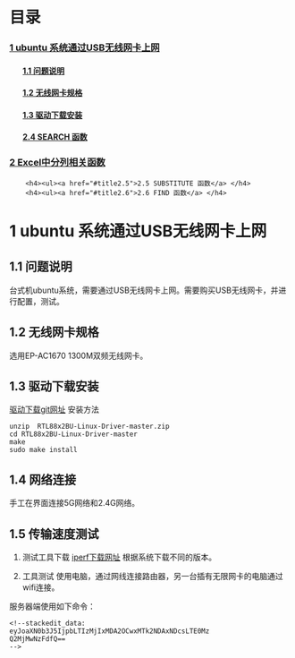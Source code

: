 # 目录

<h3><a href="#title1">1 ubuntu 系统通过USB无线网卡上网</a> </h3>
		<h4><ul><a href="#title1.1">1.1 问题说明</a> </h4>
		<h4><ul><a href="#title1.2">1.2  无线网卡规格</a> </h4>
		<h4><ul><a href="#title1.3">1.3  驱动下载安装</a> </h4>
		<h4><ul><a href="#title1.4">2.4 SEARCH 函数</a> </h4>
<h3><a href="#title2">2 Excel中分列相关函数</a> </h3>

		<h4><ul><a href="#title2.5">2.5 SUBSTITUTE 函数</a> </h4>
		<h4><ul><a href="#title2.6">2.6 FIND 函数</a> </h4>

<div style="page-break-after:always"></div>

  <h1 id="title1">1 ubuntu 系统通过USB无线网卡上网</h1>  
  
<h2 id="title1.1">1.1 问题说明</h2>  

台式机ubuntu系统，需要通过USB无线网卡上网。需要购买USB无线网卡，并进行配置，测试。

<h2 id="title1.2">1.2  无线网卡规格</h2>  

选用EP-AC1670 1300M双频无线网卡。

<h2 id="title1.3">1.3  驱动下载安装</h2>  

[驱动下载git网址](https://github.com/RinCat/RTL88x2BU-Linux-Driver)
安装方法
```
unzip  RTL88x2BU-Linux-Driver-master.zip
cd RTL88x2BU-Linux-Driver-master
make
sudo make install
```
<h2 id="title1.4">1.4 网络连接</h2>  

手工在界面连接5G网络和2.4G网络。

<h2 id="title1.5">1.5  传输速度测试</h2>  

1. 测试工具下载
[iperf下载网址](https://iperf.fr/iperf-download.php)
根据系统下载不同的版本。

2. 工具测试
使用电脑，通过网线连接路由器，另一台插有无限网卡的电脑通过wifi连接。


服务器端使用如下命令：
```
<!--stackedit_data:
eyJoaXN0b3J5IjpbLTIzMjIxMDA2OCwxMTk2NDAxNDcsLTE0Mz
Q2MjMwNzFdfQ==
-->